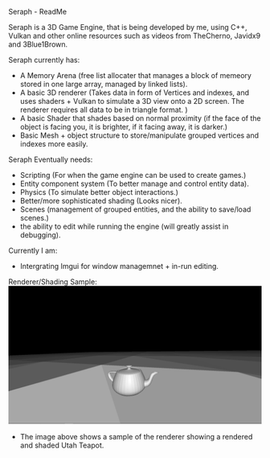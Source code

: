 Seraph - ReadMe

Seraph is a 3D Game Engine, that is being developed by me, using C++, Vulkan and other online resources such as videos from TheCherno, Javidx9 and 3Blue1Brown.

Seraph currently has:
- A Memory Arena (free list allocater that manages a block of memeory stored in one large array, managed by linked lists).
- A basic 3D renderer (Takes data in form of Vertices and indexes, and uses shaders + Vulkan to simulate a 3D view onto a 2D screen. The renderer requires all data to be in triangle format. )
- A basic Shader that shades based on normal proximity (if the face of the object is facing you, it is brighter, if it facing away, it is darker.)
- Basic Mesh + object structure to store/manipulate grouped vertices and indexes more easily.

Seraph Eventually needs:
- Scripting (For when the game engine can be used to create games.)
- Entity component system (To better manage and control entity data).
- Physics (To simulate better object interactions.)
- Better/more sophisticated shading (Looks nicer).
- Scenes (management of grouped entities, and the ability to save/load scenes.)
- the ability to edit while running the engine (will greatly assist in debugging).

Currently I am:
- Intergrating Imgui for window managemnet + in-run editing.

Renderer/Shading Sample: 
![Renderer/Shading Sample](https://github.com/Kmedria/Seraph/blob/main/shaded%20teapot..png "Seraph Engine shaded teapot")

- The image above shows a sample of the renderer showing a rendered and shaded Utah Teapot.
